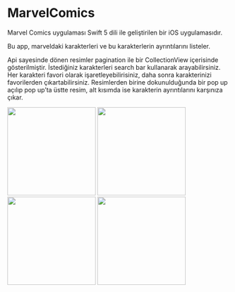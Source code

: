 # MarvelComics

Marvel Comics uygulaması Swift 5 dili ile geliştirilen bir iOS uygulamasıdır.

Bu app, marveldaki karakterleri ve bu karakterlerin ayrıntılarını listeler.



Api sayesinde dönen resimler pagination ile bir CollectionView içerisinde gösterilmiştir.
İstediğiniz karakterleri search bar kullanarak arayabilirsiniz.
Her karakteri favori olarak işaretleyebilirisiniz, daha sonra karakterinizi favorilerden çıkartabilirsiniz.
Resimlerden birine dokunulduğunda bir pop up açılıp pop up’ta üstte resim, alt kısımda ise karakterin ayrıntılarını karşınıza çıkar.
<p>
  <img src="https://user-images.githubusercontent.com/45877677/132299565-e971f45c-143a-4c21-be2d-27cdfdb826bc.png" width="200"/>
  <img src="https://user-images.githubusercontent.com/45877677/132299605-3c5d3bdf-cf83-4e4d-ba5c-d9036fa0a297.png" width="200"/> 
  <img src="https://user-images.githubusercontent.com/45877677/132299612-5c556ee8-4a20-4c2c-bd4a-b548d1d67e99.png" width="200"/>
  <img src="https://user-images.githubusercontent.com/45877677/132299621-61381807-e424-48b6-8198-4b65dc22ad83.png" width="200"/>
</p>
